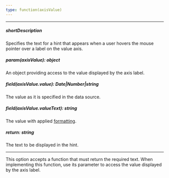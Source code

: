 ```yaml
---
type: function(axisValue)
---
```

---
##### shortDescription
Specifies the text for a hint that appears when a user hovers the mouse pointer over a label on the value axis.

##### param(axisValue): object
An object providing access to the value displayed by the axis label.

##### field(axisValue.value): Date|Number|string
The value as it is specified in the data source.

##### field(axisValue.valueText): string
The value with applied <a href="/Documentation/16_1/ApiReference/Data_Visualization_Widgets/dxPolarChart/Configuration/valueAxis/label/#format">formatting</a>.

##### return: string
The text to be displayed in the hint.

---
This option accepts a function that must return the required text. When implementing this function, use its parameter to access the value displayed by the axis label.